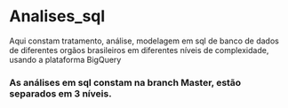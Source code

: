 # Analises_sql
Aqui constam tratamento, análise, modelagem em sql de banco de dados de diferentes orgãos brasileiros em diferentes níveis de complexidade, usando a plataforma BigQuery
### As análises em sql constam na branch Master, estão separados em 3 níveis.
